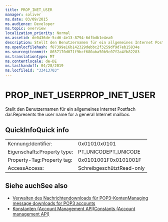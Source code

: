 ```yaml
---
title: PROP_INET_USER
manager: soliver
ms.date: 03/09/2015
ms.audience: Developer
ms.topic: overview
localization_priority: Normal
ms.assetid: de0436de-5cd6-4e13-8794-6dfbdb1e4ea0
description: Stellt den Benutzernamen für ein allgemeines Internet Postfach dar.
ms.openlocfilehash: f87399e16b142329debbc2f3259df9d7eb15834e
ms.sourcegitcommit: 8657170d071f9bcf680aba50b9c07f2a4fb82283
ms.translationtype: MT
ms.contentlocale: de-DE
ms.lasthandoff: 04/28/2019
ms.locfileid: "33413703"
---
```

# <a name="propinetuser"></a><span data-ttu-id="98b82-103">PROP_INET_USER</span><span class="sxs-lookup"><span data-stu-id="98b82-103">PROP_INET_USER</span></span>

<span data-ttu-id="98b82-104">Stellt den Benutzernamen für ein allgemeines Internet Postfach dar.</span><span class="sxs-lookup"><span data-stu-id="98b82-104">Represents the user name for a general Internet mailbox.</span></span>
  
## <a name="quick-info"></a><span data-ttu-id="98b82-105">QuickInfo</span><span class="sxs-lookup"><span data-stu-id="98b82-105">Quick info</span></span>

|||
|:-----|:-----|
|<span data-ttu-id="98b82-106">Kennung:</span><span class="sxs-lookup"><span data-stu-id="98b82-106">Identifier:</span></span>  <br/> |<span data-ttu-id="98b82-107">0x0101</span><span class="sxs-lookup"><span data-stu-id="98b82-107">0x0101</span></span>  <br/> |
|<span data-ttu-id="98b82-108">Eigenschafts:</span><span class="sxs-lookup"><span data-stu-id="98b82-108">Property type:</span></span>  <br/> |<span data-ttu-id="98b82-109">PT_UNICODE</span><span class="sxs-lookup"><span data-stu-id="98b82-109">PT_UNICODE</span></span>  <br/> |
|<span data-ttu-id="98b82-110">Property-Tag:</span><span class="sxs-lookup"><span data-stu-id="98b82-110">Property tag:</span></span>  <br/> |<span data-ttu-id="98b82-111">0x0101001F</span><span class="sxs-lookup"><span data-stu-id="98b82-111">0x0101001F</span></span>  <br/> |
|<span data-ttu-id="98b82-112">Access</span><span class="sxs-lookup"><span data-stu-id="98b82-112">Access:</span></span>  <br/> |<span data-ttu-id="98b82-113">Schreibgeschützt</span><span class="sxs-lookup"><span data-stu-id="98b82-113">Read-only</span></span>  <br/> |
   
## <a name="see-also"></a><span data-ttu-id="98b82-114">Siehe auch</span><span class="sxs-lookup"><span data-stu-id="98b82-114">See also</span></span>

- [<span data-ttu-id="98b82-115">Verwalten des Nachrichtendownloads für POP3-Konten</span><span class="sxs-lookup"><span data-stu-id="98b82-115">Managing message downloads for POP3 accounts</span></span>](managing-message-downloads-for-pop3-accounts.md) 
- [<span data-ttu-id="98b82-116">Konstanten (Account Management API)</span><span class="sxs-lookup"><span data-stu-id="98b82-116">Constants (Account management API)</span></span>](constants-account-management-api.md)

